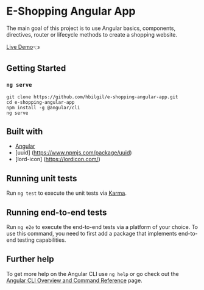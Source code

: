 # E-Shopping Angular App

The main goal of this project is to use Angular basics, components, directives, router or lifecycle methods to create a shopping website.

[Live Demo](https://hbilgil.github.io/e-shopping-angular-app/):point_left:

## Getting Started
### `ng serve`

```
git clone https://github.com/hbilgil/e-shopping-angular-app.git
cd e-shopping-angular-app
npm install -g @angular/cli
ng serve
```

## Built with
- [Angular](https://angular.io/)
- [uuid] (https://www.npmjs.com/package/uuid)
- [lord-icon] (https://lordicon.com/)

## Running unit tests

Run `ng test` to execute the unit tests via [Karma](https://karma-runner.github.io).

## Running end-to-end tests

Run `ng e2e` to execute the end-to-end tests via a platform of your choice. To use this command, you need to first add a package that implements end-to-end testing capabilities.

## Further help

To get more help on the Angular CLI use `ng help` or go check out the [Angular CLI Overview and Command Reference](https://angular.io/cli) page.